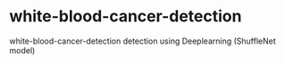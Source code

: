 # white-blood-cancer-detection
white-blood-cancer-detection detection using Deeplearning (ShuffleNet model)
